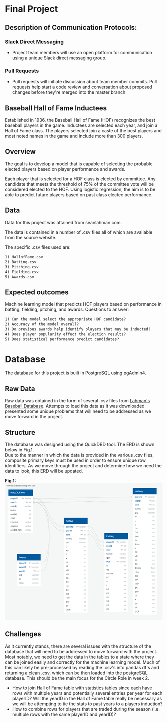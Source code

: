 # Final Project

## Description of Communication Protocols:

### Slack Direct Messaging
- Project team members will use an open platform for communication using a unique Slack direct messaging group.

### Pull Requests
- Pull requests will initiate discussion about team member commits. Pull requests help start a code review and conversation about proposed changes before they're merged into the master branch.

## Baseball Hall of Fame Inductees
Established in 1936, the Baseball Hall of Fame (HOF) recognizes the best baseball players in the game. Inductees are selected each year, and join a Hall of Fame class. The players selected join a caste of the best players and most noted names in the game and include more than 300 players.

## Overview
The goal is to develop a model that is capable of selecting the probable elected players based on player performance and awards.

Each player that is selected for a HOF class is elected by committee. Any candidate that meets the threshold of 75% of the committee vote will be considered elected to the HOF. Using logistic regression, the aim is to be able to predict future players based on past class electee performance.

## Data
Data for this project was attained from seanlahman.com.

The data is contained in a number of .csv files all of which are available from the source website.

The specific .csv files used are:

    1) HallofFame.csv
    2) Batting.csv
    3) Pitching.csv
    4) Fielding.csv
    5) Awards.csv

## Expected outcomes
Machine learning model that predicts HOF players based on performance in batting, fielding, pitching, and awards.
Questions to answer:

    1) Can the model select the appropriate HOF candidate?
    2) Accuracy of the model overall?
    3) Do previous awards help identify players that may be inducted?
    4) Does player popularity effect the election results?
    5) Does statistical performance predict candidates?

# Database
The database for this project is built in PostgreSQL using pgAdmin4.

## Raw Data
Raw data was obtained in the form of several .csv files from [Lahman's Baseball Database](http://www.seanlahman.com/baseball-archive/statistics/).  Attempts to load this data as it was downloaded presented some unique problems that will need to be addressed as we move forward in the project.  

## Structure
The database was designed using the QuickDBD tool.  The ERD is shown below in Fig.1.  <br>
Due to the manner in which the data is provided in the various .csv files, composite primary keys must be used in order to ensure unique row identifiers.  As we move through the project and determine how we need the data to look, this ERD will be updated.

**Fig.1:**
![Fig.1](ERD.png)

## Challenges
As it currently stands, there are several issues with the structure of the database that will need to be addressed to move forward with the project.  Most notably, we need to get the data in the tables to a state where they can be joined easily and correctly for the machine learning model. Much of this can likely be pre-processed by reading the .csv's into pandas df's and returning a clean .csv, which can be then loaded into the postgreSQL database.  This should be the main focus for the Circle Role in week 2.  

* How to join Hall of Fame table with statistics tables since each have rows with multiple years and potentially several entries per year for each playerID?  Will the yearID in the Hall of Fame table really be necessary as we will be attempting to tie the stats to past years to a players induction? 
* How to combine rows for players that are traded during the season (i.e. multiple rows with the same playerID and yearID)?

